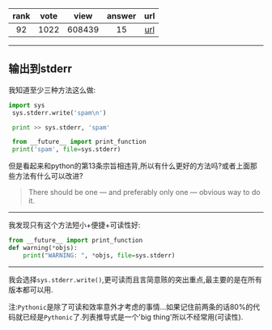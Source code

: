
| rank | vote | view | answer | url |
|:-:|:-:|:-:|:-:|:-:|
|92|1022|608439|15| [url](http://stackoverflow.com/questions/5574702/how-to-print-to-stderr-in-python) |
***

## 输出到stderr

我知道至少三种方法这么做:

```python
import sys
 sys.stderr.write('spam\n')

 print >> sys.stderr, 'spam'

 from __future__ import print_function
 print('spam', file=sys.stderr)
```

但是看起来和python的第13条宗旨相违背,所以有什么更好的方法吗?或者上面那些方法有什么可以改进?

>There should be one — and preferably only one — obvious way to do it.

***

我发现只有这个方法短小+便捷+可读性好:

```python
from __future__ import print_function
def warning(*objs):
    print("WARNING: ", *objs, file=sys.stderr)
```

***

我会选择`sys.stderr.write()`,更可读而且言简意赅的突出重点,最主要的是在所有版本都可以用.

注:`Pythonic`是除了可读和效率意外才考虑的事情...如果记住前两条的话80%的代码就已经是`Pythonic`了.列表推导式是一个'big thing'所以不经常用(可读性).
